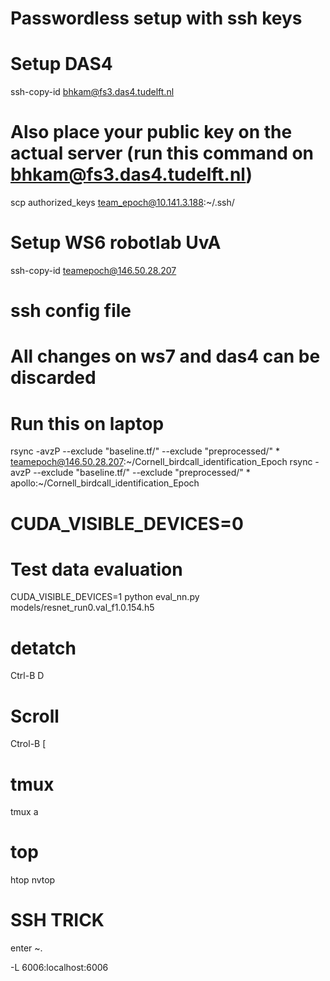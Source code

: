 
# Passwordless setup with ssh keys

# Setup DAS4 
ssh-copy-id bhkam@fs3.das4.tudelft.nl
# Also place your public key on the actual server (run this command on bhkam@fs3.das4.tudelft.nl)
scp authorized_keys team_epoch@10.141.3.188:~/.ssh/

# Setup WS6 robotlab UvA
ssh-copy-id teamepoch@146.50.28.207

# ssh config file


# All changes on ws7 and das4 can be discarded
# Run this on laptop
rsync -avzP --exclude "baseline.tf/" --exclude "preprocessed/"   * teamepoch@146.50.28.207:~/Cornell_birdcall_identification_Epoch
rsync -avzP --exclude "baseline.tf/" --exclude "preprocessed/"   * apollo:~/Cornell_birdcall_identification_Epoch


# CUDA_VISIBLE_DEVICES=0


# Test data evaluation
CUDA_VISIBLE_DEVICES=1 python eval_nn.py models/resnet_run0.val_f1.0.154.h5

# detatch 
Ctrl-B D
# Scroll
Ctrol-B [

# tmux
tmux a

# top
htop
nvtop


# SSH TRICK
enter
~.
 
-L 6006:localhost:6006